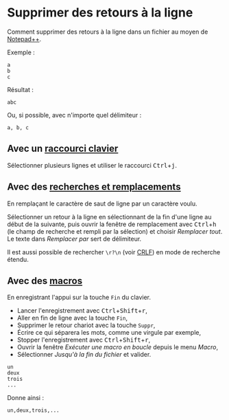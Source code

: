 # Supprimer des retours à la ligne

Comment supprimer des retours à la ligne dans un fichier au moyen de [Notepad++](notepad-plus-plus.md).

Exemple :

    a
    b
    c

Résultat :

    abc

Ou, si possible, avec n'importe quel délimiteur :

    a, b, c

## Avec un [raccourci clavier](raccourcis-clavier.md)

Sélectionner plusieurs lignes et utiliser le raccourci <kbd>Ctrl</kbd>+<kbd>j</kbd>.

## Avec des [recherches et remplacements](recherches-et-remplacements.md)

En remplaçant le caractère de saut de ligne par un caractère voulu.

Sélectionner un retour à la ligne en sélectionnant de la fin d'une ligne au début de la suivante, puis ouvrir la fenêtre de remplacement avec <kbd>Ctrl</kbd>+<kbd>h</kbd> (le champ de recherche et rempli par la sélection) et choisir *Remplacer tout*. Le texte dans *Remplacer par* sert de délimiteur.

Il est aussi possible de rechercher `\r?\n` (voir [CRLF](https://fr.wikipedia.org/wiki/Carriage_Return_Line_Feed)) en mode de recherche étendu.

## Avec des [macros](macros.md)

En enregistrant l'appui sur la touche `Fin` du clavier.

- Lancer l'enregistrement avec <kbd>Ctrl</kbd>+<kbd>Shift</kbd>+<kbd>r</kbd>,
- Aller en fin de ligne avec la touche `Fin`,
- Supprimer le retour chariot avec la touche `Suppr`,
- Écrire ce qui séparera les mots, comme une virgule par exemple,
- Stopper l'enregistrement avec <kbd>Ctrl</kbd>+<kbd>Shift</kbd>+<kbd>r</kbd>,
- Ouvrir la fenêtre *Exécuter une macro en boucle* depuis le menu *Macro*,
- Sélectionner *Jusqu'à la fin du fichier* et valider.

```
un
deux
trois
...
```

Donne ainsi :

    un,deux,trois,...
